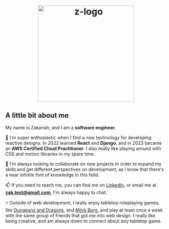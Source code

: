 <h1 align="center">
 <img src="https://user-images.githubusercontent.com/105610124/235956403-688065c9-e753-4f7a-ad35-c150bf5dd655.png" alt="z-logo" width="300" />
</h1.
<br>
  
## A little bit about me

My name is Zakariah, and I am a **software engineer**.

🌱 I'm super enthusiastic when I find a new technology for developing reactive designs. In 2022 learned **React** and **Django**, and in 2023 became an **AWS Certified Cloud Practitioner**. I also really like playing around with CSS and motion libraries in my spare time.

👯 I'm always looking to collaborate on new projects in order to expand my skills and get different perspectives on development, as I know that there's a near infinite font of knowledge in this feild.

📫 If you need to reach me, you can find me on [LinkedIn](https://www.linkedin.com/in/zakariah-om/), or email me at **zak.text@gmail.com**, I'm always happy to chat.

⚡ Outside of web development, I really enjoy tabletop roleplaying games, like [Dungeons and Dragons](https://dnd.wizards.com/), and [Mörk Borg](https://morkborg.com/), and play at least once a week with the same group of friends that got me into web design. I really like being creative, and am always down to connect about *any* tabletop game.

<!--
 **Rancor38/Rancor38** is a ✨ _special_ ✨ repository because its `README.md` (this file) appears on your GitHub profile.

Here are some ideas to get you started:

- 🔭 I’m currently working on ...
- 🌱 I’m currently learning ...
- 👯 I’m looking to collaborate on ...
- 🤔 I’m looking for help with ...
- 💬 Ask me about ...
- 📫 How to reach me: ...
- 😄 Pronouns: ...
- ⚡ Fun fact: ...
-->
